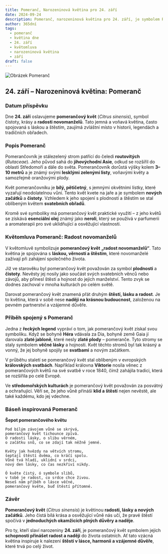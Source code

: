 ```yaml
---
title: Pomeranč, Narozeninová květina pro 24. září
date: 2024-09-24
description: Pomeranč, narozeninová květina pro 24. září, je symbolem Radost novomanželů. Objevte její jedinečný význam, fascinující příběhy a poezii, která oslavuje její krásu.
author: 365dní
tags:
  - pomeranč
  - květina dne
  - 24. září
  - květomluva
  - narozeninová květina
  - září
draft: false
---
```


![Obrázek Pomeranč](https://cdn.pixabay.com/photo/2020/04/03/16/23/Orange-blossom-4999435_640.jpg#center)

## 24. září – Narozeninová květina: Pomeranč

### Datum příspěvku

Dne **24. září** oslavujeme **pomerančový květ** (_Citrus sinensis_), symbol čistoty, krásy a **radosti novomanželů**. Tato jemná a voňavá květina, často spojovaná s láskou a štěstím, zaujímá zvláštní místo v historii, legendách a tradičních obřadech.

### Popis Pomeranč

Pomerančovník je stálezelený strom patřící do čeledi **routovitých** (_Rutaceae_). Jeho původ sahá do **jihovýchodní Asie**, odkud se rozšířil do oblasti Středomoří a dále do světa. Pomerančovník dorůstá výšky kolem **3–10 metrů** a je známý svými **lesklými zelenými listy**, voňavými květy a samozřejmě oranžovými plody.

Květ pomerančovníku je **bílý, pětičetný**, s jemnými okvětními lístky, které vyzařují neodolatelnou vůni. Tento květ kvete na jaře a je symbolem **nových začátků** a **čistoty**. Vzhledem k jeho spojení s plodností a štěstím se stal oblíbeným květem **svatebních obřadů**.

Kromě své symboliky má pomerančový květ praktické využití – z jeho květů se získává **esenciální olej** známý jako **neroli**, který se používá v parfumerii a aromaterapii pro své uklidňující a osvěžující vlastnosti.

### Květomluva Pomeranč: Radost novomanželů

V květomluvě symbolizuje **pomerančový květ** **„radost novomanželů“**. Tato květina je spojována s **láskou, věrností a štěstím**, které novomanželé zažívají při zahájení společného života.

Již ve starověku byl pomerančový květ považován za symbol **plodnosti** a **čistoty**. Nevěsty jej nosily jako součást svých svatebních věnců nebo závojů, aby přinesl štěstí a hojnost do jejich manželství. Tento zvyk se dodnes zachoval v mnoha kulturách po celém světě.

Darovat pomerančový květ znamená přát druhým **štěstí, lásku a radost**. Je to květina, která v sobě nese **naději na krásnou budoucnost**, založenou na pevném partnerství a vzájemné důvěře.

### Příběh spojený s Pomeranč

Jedna z **řeckých legend** vypráví o tom, jak pomerančový květ získal svou symboliku. Když se bohyně **Héra** vdávala za Dia, bohyně země Gaia jí darovala **zlaté jabloně**, které nesly **zlaté plody** – pomeranče. Tyto stromy se staly symbolem **věčné lásky** a hojnosti. Květ těchto stromů byl tak krásný a vonný, že jej bohyně spojily se **svatbami** a novým začátkem.

V průběhu staletí se pomerančový květ stal oblíbeným v evropských **královských svatbách**. Například královna **Viktorie** nosila věnec z pomerančových květů na své svatbě v roce 1840, čímž zahájila tradici, která se rozšířila po celé Evropě.

Ve **středomořských kulturách** je pomerančový květ považován za posvátný a ochraňující. Věří se, že jeho vůně přináší **klid a štěstí** nejen nevěstě, ale také každému, kdo jej vdechne.

### Báseň inspirovaná Pomeranč

**Šepot pomerančového květu**

```
Pod bílým závojem vůně se skrývá,  
pomerančový květ tichounce zpívá.  
O radosti lásky, o slibu věrném,  
o začátku snů, co se zdají tak něžně jemné.  

Květy jak hvězdy na větvích stromu,  
šeptají štěstí dvěma, co kráčí spolu.  
Vůně tvá hladí, uklidní v srdci,  
nový den lásky, co čas nezkřiví nikdy.  

Ó květe čistý, ó symbole slibů,  
v tobě je radost, co srdce chce živou.  
Neseš nám příběh o lásce věčné,  
pomerančový květe, buď štěstí přítomné.  
```

### Závěr

**Pomerančový květ** (_Citrus sinensis_) je květinou **radosti, lásky a nových začátků**. Jeho čistá bílá krása a osvěžující vůně nás učí, že pravé štěstí spočívá v **jednoduchých okamžicích plných důvěry a naděje**.

Pro ty, kteří slaví narozeniny **24. září**, je pomerančový květ symbolem jejich **schopnosti přinášet radost a naději** do života ostatních. Ať tato vzácná květina inspiruje k nalezení **štěstí v lásce, harmonii a vzájemné důvěře**, které trvá po celý život.